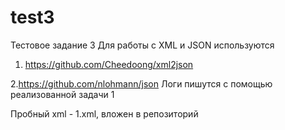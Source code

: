 # test3
Тестовое задание 3
Для работы с XML и JSON используются


1. https://github.com/Cheedoong/xml2json


2.https://github.com/nlohmann/json
Логи пишутся с помощью реализованной задачи 1



Пробный xml -  1.xml, вложен в репозиторий
